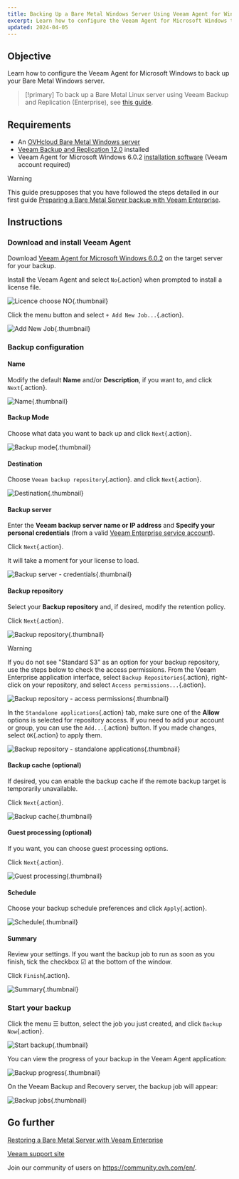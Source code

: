 ```yaml
---
title: Backing Up a Bare Metal Windows Server Using Veeam Agent for Windows
excerpt: Learn how to configure the Veeam Agent for Microsoft Windows to back up your Bare Metal Windows server
updated: 2024-04-05
---
```


## Objective

Learn how to configure the Veeam Agent for Microsoft Windows to back up your Bare Metal Windows server.

> [!primary]
> To back up a Bare Metal Linux server using Veeam Backup and Replication (Enterprise), see [this guide](/pages/bare_metal_cloud/dedicated_servers/veeam-enterprise-server-backup-linux).

## Requirements

- An [OVHcloud Bare Metal Windows server](https://www.ovhcloud.com/en/bare-metal/)
- [Veeam Backup and Replication 12.0](https://www.veeam.com/download-version.html?ad=downloads&tab=previous) installed
- Veeam Agent for Microsoft Windows 6.0.2 [installation software](https://login.veeam.com/realms/veeamsso/protocol/openid-connect/auth?client_id=veeam-com&response_type=code&redirect_uri=https%3A%2F%2Fwww.veeam.com%2Foauth&scope=profile&state=e9a55dcbf050f86c5eb69ea264b8fb86) (Veeam account required)

> [!warning]
> This guide presupposes that you have followed the steps detailed in our first guide [Preparing a Bare Metal Server backup with Veeam Enterprise](/pages/bare_metal_cloud/dedicated_servers/veeam-enterprise-server-backup-preparation).

## Instructions

### Download and install Veeam Agent

Download [Veeam Agent for Microsoft Windows 6.0.2](https://login.veeam.com/realms/veeamsso/protocol/openid-connect/auth?client_id=veeam-com&response_type=code&redirect_uri=https%3A%2F%2Fwww.veeam.com%2Foauth&scope=profile&state=e9a55dcbf050f86c5eb69ea264b8fb86) on the target server for your backup.

Install the Veeam Agent and select `No`{.action} when prompted to install a license file.

![Licence choose NO](images/01a-licence.PNG){.thumbnail}

Click the menu button and select `+ Add New Job...`{.action}.

![Add New Job](images/01b-new-job.PNG){.thumbnail}

### Backup configuration

#### Name

Modify the default **Name** and/or **Description**, if you want to, and click `Next`{.action}.

![Name](images/02-name.PNG){.thumbnail}

#### Backup Mode

Choose what data you want to back up and click `Next`{.action}.

![Backup mode](images/02b-backup-mode.PNG){.thumbnail}

#### Destination

Choose `Veeam backup repository`{.action}. and click `Next`{.action}.

![Destination](images/03-destination.PNG){.thumbnail}

#### Backup server

Enter the **Veeam backup server name or IP address** and **Specify your personal credentials** (from a valid [Veeam Enterprise service account](/pages/storage_and_backup/backup_and_disaster_recovery_solutions/veeam/veeam_veeam_backup_replication#creating-a-veeam-enterprise-service-account)).

Click `Next`{.action}.

It will take a moment for your license to load.

![Backup server - credentials](images/04-backup-server-credentials.PNG){.thumbnail}

#### Backup repository

Select your **Backup repository** and, if desired, modify the retention policy.

Click `Next`{.action}.

![Backup repository](images/05-backup-repository.PNG){.thumbnail}

> [!warning]
> If you do not see "Standard S3" as an option for your backup repository, use the steps below to check the access permissions.
> From the Veeam Enterprise application interface, select `Backup Repositories`{.action}, right-click on your repository, and select `Access permissions...`{.action}.
>
> ![Backup repository - access permissions](images/05-backup-repository-access-permissions.PNG){.thumbnail}
>
> In the `Standalone applications`{.action} tab, make sure one of the **Allow** options is selected for repository access. If you need to add your account or group, you can use the `Add...`{.action} button. If you made changes, select `OK`{.action} to apply them.
>
> ![Backup repository - standalone applications](images/05-backup-repository-standalone-applications.PNG){.thumbnail}
>

#### Backup cache (optional)

If desired, you can enable the backup cache if the remote backup target is temporarily unavailable.

Click `Next`{.action}.

![Backup cache](images/06-backup-cache.PNG){.thumbnail}

#### Guest processing (optional)

If you want, you can choose guest processing options.

Click `Next`{.action}.

![Guest processing](images/07-guest-processing.PNG){.thumbnail}

#### Schedule

Choose your backup schedule preferences and click `Apply`{.action}.

![Schedule](images/08-schedule.PNG){.thumbnail}

#### Summary

Review your settings. If you want the backup job to run as soon as you finish, tick the checkbox ☑ at the bottom of the window.

Click `Finish`{.action}.

![Summary](images/09-summary.PNG){.thumbnail}

### Start your backup

Click the menu ☰ button, select the job you just created, and click `Backup Now`{.action}.

![Start backup](images/10-start-backup.png){.thumbnail}

You can view the progress of your backup in the Veeam Agent application:

![Backup progress](images/10a-backup-progress.PNG){.thumbnail}

On the Veeam Backup and Recovery server, the backup job will appear:

![Backup jobs](images/10b-backup-job.PNG){.thumbnail}

## Go further

[Restoring a Bare Metal Server with Veeam Enterprise](/pages/bare_metal_cloud/dedicated_servers/veeam-enterprise-server-restore)

[Veeam support site](https://www.veeam.com/knowledge-base.html)

Join our community of users on <https://community.ovh.com/en/>.
